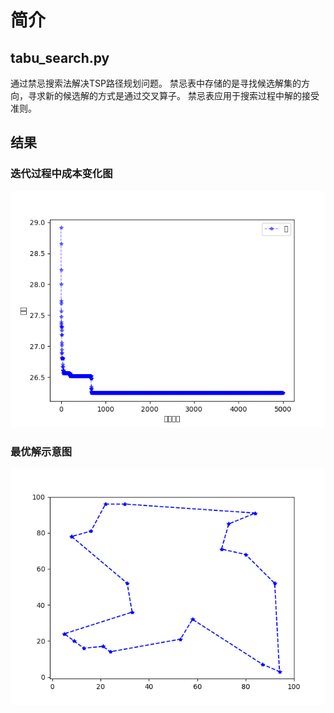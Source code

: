 # 简介
## tabu_search.py 
通过禁忌搜索法解决TSP路径规划问题。
禁忌表中存储的是寻找候选解集的方向，寻求新的候选解的方式是通过交叉算子。
禁忌表应用于搜索过程中解的接受准则。
## 结果
### 迭代过程中成本变化图
![迭代过程中成本变化图](./Figure_1.png)
### 最优解示意图
![最优解示意图](./Figure_2.png)


